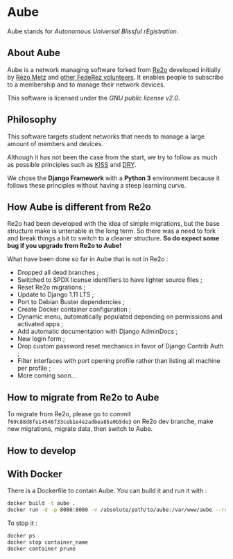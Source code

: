# Aube

Aube stands for *Autonomous Universal Blissful rEgistration*.

## About Aube

Aube is a network managing software forked from [Re2o](http://gitlab.federez.net/federez/re2o) developed initially by [Rézo Metz](https://rezometz.org/) and [other FedeRez volunteers](https://federez.net/).
It enables people to subscribe to a membership and to manage their network devices.

This software is licensed under the *GNU public license v2.0*.

## Philosophy

This software targets student networks that needs to manage a large amount of
members and devices.

Although it has not been the case from the start, we try to follow as much as possible principles such as [KISS](https://en.wikipedia.org/wiki/KISS_principle) and [DRY](https://en.wikipedia.org/wiki/Don%27t_repeat_yourself).

We chose the **Django Framework** with a **Python 3** environment because it follows these principles without having a steep learning curve.

## How Aube is different from Re2o

Re2o had been developed with the idea of simple migrations, but the base structure make is untenable in the long term. So there was a need to fork and break things a bit to switch to a cleaner structure. **So do expect some bug if you upgrade from Re2o to Aube!**

What have been done so far in Aube that is not in Re2o :

  * Dropped all dead branches ;
  * Switched to SPDX license identifiers to have lighter source files ;
  * Reset Re2o migrations ;
  * Update to Django 1.11 LTS ;
  * Port to Debian Buster dependencies ;
  * Create Docker container configuration ;
  * Dynamic menu, automatically populated depending on permissions and activated apps ;
  * Add automatic documentation with Django AdminDocs ;
  * New login form ;
  * Drop custom password reset mechanics in favor of Django Contrib Auth ;
  * Filter interfaces with port opening profile rather than listing all machine per profile ;
  * More coming soon…

## How to migrate from Re2o to Aube

To migrate from Re2o, please go to commit
`f69c88d8fe14546f33ceb1e4e2adbea85a0b5de3` on Re2o dev branche,
make new migrations, migrate data, then switch to Aube.

## How to develop

## With Docker

There is a Dockerfile to contain Aube. You can build it and run it with :

```bash
docker build -t aube .
docker run -d -p 8080:8080 -v /absolute/path/to/aube:/var/www/aube --restart=always aube
```

To stop it :

```bash
docker ps
docker stop container_name
docker container prune
```

